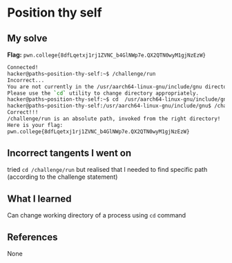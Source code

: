 # Position thy self 

## My solve
**Flag:** `pwn.college{8dfLqetxj1rj1ZVNC_b4GlNWp7e.QX2QTN0wyM1gjNzEzW}`

```bash
Connected!
hacker@paths~position-thy-self:~$ /challenge/run
Incorrect...
You are not currently in the /usr/aarch64-linux-gnu/include/gnu directory.
Please use the `cd` utility to change directory appropriately.
hacker@paths~position-thy-self:~$ cd  /usr/aarch64-linux-gnu/include/gnu
hacker@paths~position-thy-self:/usr/aarch64-linux-gnu/include/gnu$ /challenge/run
Correct!!!
/challenge/run is an absolute path, invoked from the right directory!
Here is your flag:
pwn.college{8dfLqetxj1rj1ZVNC_b4GlNWp7e.QX2QTN0wyM1gjNzEzW}
```

## Incorrect tangents I went on
tried `cd /challenge/run` but realised that I needed to find specific path (according to the challenge statement)

## What I learned
Can change working directory of a process using `cd` command

## References 
None

